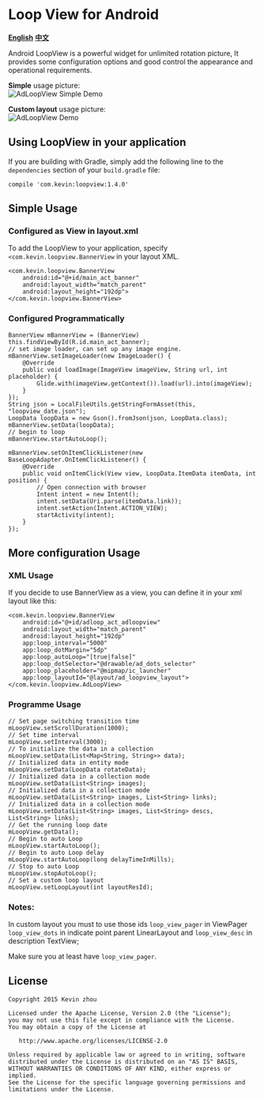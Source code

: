 
# Loop View for Android
**[English](https://github.com/xuehuayous/Android-LoopView)** **[中文](https://github.com/xuehuayous/Android-LoopView/blob/master/README-zh.md)**

Android LoopView is a powerful widget for unlimited rotation picture, It provides some configuration options and good control the appearance and operational requirements.

**Simple** usage picture:  
![AdLoopView Simple Demo](https://raw.githubusercontent.com/xuehuayous/Android-LoopView/master/loopview_ad_simple.gif)

**Custom layout** usage picture:  
![AdLoopView Demo](https://raw.githubusercontent.com/xuehuayous/Android-LoopView/master/loopview_ad_custom.gif)

## Using LoopView in your application

If you are building with Gradle, simply add the following line to the `dependencies` section of your `build.gradle` file:

```
compile 'com.kevin:loopview:1.4.0'
```

## Simple Usage ##

### Configured as View in layout.xml ###
To add the LoopView to your application, specify `<com.kevin.loopview.BannerView` in your layout XML.

```
<com.kevin.loopview.BannerView
    android:id="@+id/main_act_banner"
    android:layout_width="match_parent"
    android:layout_height="192dp">
</com.kevin.loopview.BannerView>
```

### Configured Programmatically ###

```
BannerView mBannerView = (BannerView) this.findViewById(R.id.main_act_banner);
// set image loader, can set up any image engine.
mBannerView.setImageLoader(new ImageLoader() {
    @Override
    public void loadImage(ImageView imageView, String url, int placeholder) {
        Glide.with(imageView.getContext()).load(url).into(imageView);
    }
});
String json = LocalFileUtils.getStringFormAsset(this, "loopview_date.json");
LoopData loopData = new Gson().fromJson(json, LoopData.class);
mBannerView.setData(loopData);
// begin to loop
mBannerView.startAutoLoop();

mBannerView.setOnItemClickListener(new BaseLoopAdapter.OnItemClickListener() {
    @Override
    public void onItemClick(View view, LoopData.ItemData itemData, int position) {
        // Open connection with browser
        Intent intent = new Intent();
        intent.setData(Uri.parse(itemData.link));
        intent.setAction(Intent.ACTION_VIEW);
        startActivity(intent);
    }
});
```

## More configuration Usage ##

### XML Usage ###

If you decide to use BannerView as a view, you can define it in your xml layout like this:

```
<com.kevin.loopview.BannerView
    android:id="@+id/adloop_act_adloopview"
    android:layout_width="match_parent"
    android:layout_height="192dp"
    app:loop_interval="5000"
    app:loop_dotMargin="5dp"
    app:loop_autoLoop="[true|false]"
    app:loop_dotSelector="@drawable/ad_dots_selector"
    app:loop_placeholder="@mipmap/ic_launcher"
    app:loop_layoutId="@layout/ad_loopview_layout">
</com.kevin.loopview.AdLoopView>
```

### Programme Usage ###

```
// Set page switching transition time
mLoopView.setScrollDuration(1000);
// Set time interval
mLoopView.setInterval(3000);
// To initialize the data in a collection
mLoopView.setData(List<Map<String, String>> data);
// Initialized data in entity mode
mLoopView.setData(LoopData rotateData);
// Initialized data in a collection mode
mLoopView.setData(List<String> images);
// Initialized data in a collection mode
mLoopView.setData(List<String> images, List<String> links);
// Initialized data in a collection mode
mLoopView.setData(List<String> images, List<String> descs, List<String> links);
// Get the running loop date
mLoopView.getData();
// Begin to auto Loop
mLoopView.startAutoLoop();
// Begin to auto Loop delay
mLoopView.startAutoLoop(long delayTimeInMills);
// Stop to auto Loop
mLoopView.stopAutoLoop();
// Set a custom loop layout
mLoopView.setLoopLayout(int layoutResId);
```

### Notes: ###

In custom layout you must to use those ids `loop_view_pager` in ViewPager `loop_view_dots` in indicate point parent LinearLayout and `loop_view_desc` in description TextView;

Make sure you at least have `loop_view_pager`.

## License

    Copyright 2015 Kevin zhou

    Licensed under the Apache License, Version 2.0 (the "License");
    you may not use this file except in compliance with the License.
    You may obtain a copy of the License at

       http://www.apache.org/licenses/LICENSE-2.0

    Unless required by applicable law or agreed to in writing, software
    distributed under the License is distributed on an "AS IS" BASIS,
    WITHOUT WARRANTIES OR CONDITIONS OF ANY KIND, either express or implied.
    See the License for the specific language governing permissions and
    limitations under the License.